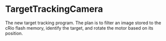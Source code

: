 TargetTrackingCamera
====================

The new target tracking program.  The plan is to filter an image stored to the cRio flash memory, identify the target, and rotate the motor based on its position.
